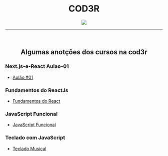 <h1 align="center"> COD3R </h1>
<div align="center">
  <img src="https://blog.cod3r.com.br/wp-content/uploads/2020/09/logobranca.png"/>
</div>
<hr>
<br>

<h2 align="center"> Algumas anotções dos cursos na cod3r </h2>

### Next.js-e-React Aulao-01
  - <a href="https://github.com/edinelsonslima/Cod3r-Cursos/tree/master/Next.js-e-React%20Aulao-01" target="_blank"> Aulão #01 </a>

### Fundamentos do ReactJs
  - <a href="https://github.com/edinelsonslima/Cod3r-Cursos/tree/master/fundamentos-react" target="_blank"> Fundamentos do React </a>

### JavaScript Funcional
  - <a href="https://github.com/edinelsonslima/Cod3r-Cursos/tree/master/Javascript-funcional" target="_blank"> JavaScript Funcional </a>

### Teclado com JavaScript
  - <a href="https://github.com/edinelsonslima/Cod3r-Cursos/tree/master/Tecaldo" target="_blank"> Teclado Musical </a>


